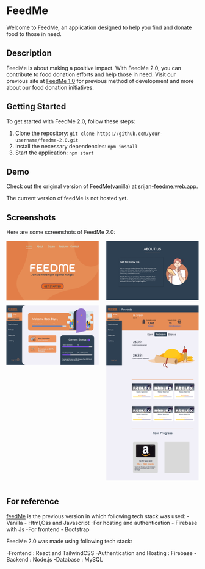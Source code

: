 # FeedMe

Welcome to FeedMe, an application designed to help you find and donate food to those in need.

## Description

FeedMe is about making a positive impact. With FeedMe 2.0, you can contribute to food donation efforts and help those in need. Visit our previous  site at [FeedMe 1.0](https://srijan-feedme.web.app) for previous method of development and more about our food donation initiatives.

## Getting Started

To get started with FeedMe 2.0, follow these steps:

1. Clone the repository: `git clone https://github.com/your-username/feedme-2.0.git`
2. Install the necessary dependencies: `npm install`
3. Start the application: `npm start`

## Demo

Check out the original version of FeedMe(vanilla) at [srijan-feedme.web.app](https://srijan-feedme.web.app).

The current version of feedMe is not hosted yet.

## Screenshots
Here are some screenshots of FeedMe 2.0:
<div style="display: flex; flex-wrap: wrap; justify-content: space-between;">
    <div style="flex: 0 0 calc(50% - 10px); margin-bottom: 10px;">
        <img src="/Design%20Files/hero-section.png" alt="Screenshot 1" style="width: 100%;">
    </div>
    <div style="flex: 0 0 calc(50% - 10px); margin-bottom: 10px;">
        <img src="/Design%20Files/about-section.png" alt="Screenshot 2" style="width: 100%;">
    </div>
    <div style="flex: 0 0 calc(50% - 10px); margin-bottom: 10px;">
        <img src="/Design%20Files/Dashboard%20Page.png" alt="Screenshot 3" style="width: 100%;">
    </div>
    <div style="flex: 0 0 calc(50% - 10px); margin-bottom: 10px;">
        <img src="/Design%20Files/Rewards%20-_%20Dashboard%20Page.svg" alt="Screenshot 4" style="width: 100%;">
    </div>
</div>

## For reference 

[feedMe](srijan-feedme.web.app) is the previous version in which following tech stack was used: 
 -Vanilla - Html,Css and Javascript 
 -For hosting and authentication - Firebase with Js 
 -For frontend - Bootstrap


FeedMe 2.0 was made using following tech stack: 

 -Frontend : React and TailwindCSS
 -Authentication and Hosting : Firebase
 -Backend : Node.js
 -Database : MySQL